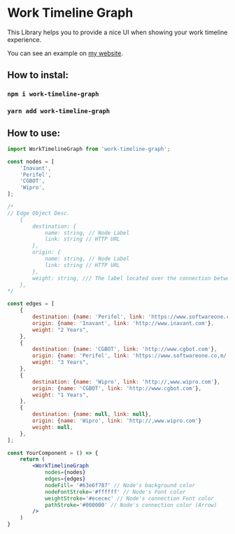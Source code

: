 # Work Timeline Graph

This Library helps you to provide a nice UI when showing your work timeline experience.

You can see an example on [my website](https://fernando-toledo.com/work-experience-timeline).

## How to instal:

### `npm i work-timeline-graph`

### `yarn add work-timeline-graph`


## How to use:

```jsx
import WorkTimelineGraph from 'work-timeline-graph';

const nodes = [
	'Inavant',
	'Perifel',
	'CGBOT',
	'Wipro',
];

/*
// Edge Object Desc.
	{
		destination: {
			name: string, // Node Label
			link: string // HTTP URL
		},
		origin: {
			name: string, // Node Label
			link: string // HTTP URL
		},
		weight: string, /// The label located over the connection between nodes
	},
*/

const edges = [
	{
		destination: {name: 'Perifel', link: 'https://www.softwareone.com/'},
		origin: {name: 'Inavant', link: 'http://www.inavant.com'},
		weight: "2 Years",
	},
	{
		destination: {name: 'CGBOT', link: 'http://www.cgbot.com'},
		origin: {name: 'Perifel', link: 'https://www.softwareone.co,m/'}
		weight: "3 Years",
	},
	{
		destination: {name: 'Wipro', link: 'http://,www.wipro.com'},
		origin: {name: 'CGBOT', link: 'http://www.cgbot.com'},
		weight: "1 Years",
	},
	{
		destination: {name: null, link: null},
		origin: {name: 'Wipro', link: 'http://,www.wipro.com'}
		weight: null,
	},
];

const YourComponent = () => {
	return (
		<WorkTimelineGraph 
			nodes={nodes}
			edges={edges}
			nodeFill= '#63e6f787' // Node's background color
			nodeFontStroke='#ffffff' // Node's Font color
			weightStroke='#ececec' // Node's connection Font color
			pathStroke='#000000' // Node's connection color (Arrow)
		/>
	)
}

```
